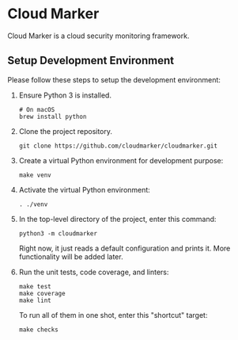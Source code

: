 Cloud Marker
============

Cloud Marker is a cloud security monitoring framework.


Setup Development Environment
-----------------------------

Please follow these steps to setup the development environment:

 1. Ensure Python 3 is installed.

        # On macOS
        brew install python

 2. Clone the project repository.

        git clone https://github.com/cloudmarker/cloudmarker.git

 3. Create a virtual Python environment for development purpose:

        make venv

 4. Activate the virtual Python environment:

        . ./venv

 5. In the top-level directory of the project, enter this command:

        python3 -m cloudmarker

    Right now, it just reads a default configuration and prints it. More
    functionality will be added later.

 6. Run the unit tests, code coverage, and linters:

        make test
        make coverage
        make lint

    To run all of them in one shot, enter this "shortcut" target:

        make checks
